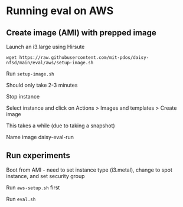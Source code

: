 # Running eval on AWS

## Create image (AMI) with prepped image

Launch an i3.large using Hirsute

`wget https://raw.githubusercontent.com/mit-pdos/daisy-nfsd/main/eval/aws/setup-image.sh`

Run `setup-image.sh`

Should only take 2-3 minutes

Stop instance

Select instance and click on Actions > Images and templates > Create image

This takes a while (due to taking a snapshot)

Name image daisy-eval-run

## Run experiments

Boot from AMI - need to set instance type (i3.metal), change to spot instance,
and set security group

Run `aws-setup.sh` first

Run `eval.sh`
